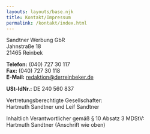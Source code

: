 ```yaml
---
layouts: layouts/base.njk
title: Kontakt/Impressum
permalink: /kontakt/index.html
---
```


Sandtner Werbung GbR  
Jahnstraße 18  
21465 Reinbek

**Telefon:** (040) 727 30 117  
**Fax:** (040) 727 30 118  
**E-Mail:** <redaktion@derreinbeker.de>

**USt-IdNr.:** DE 240 560 837


Vertretungsberechtigte Gesellschafter:  
Hartmuth Sandtner und Leif Sandtner

Inhaltlich Verantwortlicher gemäß § 10 Absatz 3 MDStV:  
Hartmuth Sandtner (Anschrift wie oben)